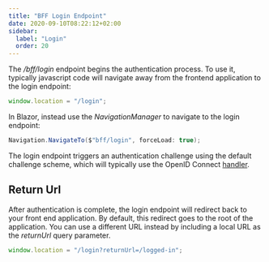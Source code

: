 ```yaml
---
title: "BFF Login Endpoint"
date: 2020-09-10T08:22:12+02:00
sidebar:
  label: "Login"
  order: 20
---
```


The */bff/login* endpoint begins the authentication process. To use it, typically javascript code will navigate away from the frontend application to the login endpoint:
 
```js
window.location = "/login";
```

In Blazor, instead use the *NavigationManager* to navigate to the login endpoint:

```cs
Navigation.NavigateTo($"bff/login", forceLoad: true);
```

The login endpoint triggers an authentication challenge using the default challenge scheme, which will typically use the OpenID Connect [handler](/bff/v3/fundamentals/session/handlers).

## Return Url
After authentication is complete, the login endpoint will redirect back to your front end application. By default, this redirect goes to the root of the application. You can use a different URL instead by including a local URL as the *returnUrl* query parameter. 
```js
window.location = "/login?returnUrl=/logged-in";
```
